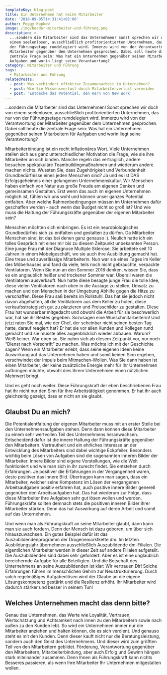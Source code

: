 ```yaml
---
templateKey: blog-post
title: Ein Unternehmen hat keine Mitarbeiter
date: '2018-09-05T14:31:41+02:00'
author: Peggy Kopkow
image: /img/header-mitarbeiter-und-führung.png
description: >
  ...sondern die Mitarbeiter sind das Unternehmen! Sonst sprechen wir doch von
  einem seelenlosen, ausschließlich profitorientierten Unternehmen, das nur von
  der Führungsetage rumdelegiert wird. Immerzu wird von der Verantwortung der
  Mitarbeiter gegenüber dem Unternehmen gesprochen. Dabei soll heute die
  zentrale Frage sein: Was hat ein Unternehmen gegenüber seinen Mitarbeitern für
  Aufgaben und worin liegt seine Verantwortung?
category: Mitarbeiter und Führung
tags:
  - Mitarbeiter und Führung
relatedPosts:
  - post: Was verhindert effektive Zusammenarbeit im Unternehmen?
  - post: Wie Sie Wissensverlust durch Mitarbeiterverlust vermeiden
  - post: 'Entdecke das Potential, den Kern von New Work'
---
```

...sondern die Mitarbeiter sind das Unternehmen! Sonst sprechen wir doch von einem seelenlosen, ausschließlich profitorientierten Unternehmen, das nur von der Führungsetage rumdelegiert wird. Immerzu wird von der Verantwortung der Mitarbeiter gegenüber dem Unternehmen gesprochen. Dabei soll heute die zentrale Frage sein: Was hat ein Unternehmen gegenüber seinen Mitarbeitern für Aufgaben und worin liegt seine Verantwortung?

Mitarbeiterbindung ist ein recht inflationäres Wort. Viele Unternehmen stellen sich aus ganz unterschiedlicher Motivation die Frage, wie sie ihre Mitarbeiter an sich binden. Manche regeln das vertraglich, andere besuchen spektakuläre Teambuildingmaßnahmen und wiederum andere machen nichts. Wussten Sie, dass Zugehörigkeit und Verbundenheit Grundbedürfnisse eines jeden Menschen sind? Ja und es ist DAS Erfolgsgeheimnis einer gelungenen Unternehmenskultur. Wir Menschen haben einfach von Natur aus große Freude am eigenen Denken und gemeinsamen Gestalten. Erst wenn das auch im eigenen Unternehmen möglich ist, fühlen wir uns wohl und können unser ganzes Potential entfalten. Aber welche Rahmenbedingungen müssen im Unternehmen dafür geschaffen werden - auch wenn das Budget nicht so groß ist? Und wie muss die Haltung der Führungskräfte gegenüber der eigenen Mitarbeiter sein? 

Menschen möchten sich einbringen. Es ist ein neurobiologisches Grundbedürfnis sich zu entfalten und gestalten zu dürfen. Da Mitarbeiter Menschen sind, ist das bei denen ganz genauso :). Neulich hatte ich ein tolles Gespräch mit einer mir bis zu diesem Zeitpunkt unbekannten Person. Eine junge Frau mit der Diagnose Multiple Sklerose. Sie arbeitete seit 10 Jahren in einem Möbelgeschäft, wo sie auch ihre Ausbildung gemacht hat. Eine treue und zuverlässige Mitarbeiterin. Nun war sie eines Tages im Keller des Möbelhauses und fand da viele, teils noch nicht gebrauchte, verpackte Ventilatoren. Wenn Sie nun an den Sommer 2018 denken, wissen Sie, dass es ein unglaublich heißer und trockener Sommer war. Überall waren die Ventilatoren ausverkauft. Nun hatte diese besagte junge Frau die tolle Idee, diese vielen Ventilatoren nach oben in die Auslage zu stellen, Umsatz zu machen und den Menschen in der Umgebung Abhilfe gegen die Hitze zu verschaffen. Diese Frau saß bereits im Rollstuhl. Das hat sie jedoch nicht davon abgehalten, all die Ventilatoren aus dem Keller zu holen, diese verkaufsstrategisch gut zu platzieren und Preisschilder zu gestalten. Diese Frau hat wunderbar mitgedacht und obwohl die Arbeit für sie beschwerlich war, hat sie ihr Bestes gegeben. Sozusagen eine Wunschmitarbeiterin! Und jetzt raten Sie mal, wie der Chef, der scheinbar nicht seinen besten Tag hatte, darauf reagiert hat? Er hat sie vor allen Kunden und Kollegen rund gemacht und sie musste alles augenblicklich wieder abbauen. Warum? Weiß keiner. War eben so. Sie nahm sich ab diesem Zeitpunkt vor, nur noch “Dienst nach Vorschrift” zu machen. Was möchte ich mit der Geschichte sagen? Wenn ein Mitarbeiter erlebt, dass seine eigenen Ideen keine Auswirkung auf das Unternehmen haben und somit keinen Sinn  ergeben, verschwindet der Impuls beim Mitmachen-Wollen. Was Sie dann haben ist einen Mitarbeiter, der keine zusätzliche Energie mehr für Ihr Unternehmen aufbringen möchte, obwohl dies Ihrem Unternehmen einen nützlichen Mehrwert bringt. 

Und es geht noch weiter. Diese Führungskraft der eben beschriebenen Frau hat ihr nicht nur den Sinn für ihre Arbeitstätigkeit genommen. Er hat ihr auch gleichzeitig gezeigt, dass er nicht an sie glaubt.

## Glaubst Du an mich?

Die Potentialentfaltung der eigenen Mitarbeiter muss mit an erster Stelle bei den Unternehmensaufgaben stehen. Denn dann können diese Mitarbeiter zu einem sehr wertvollen Teil des Unternehmens heranwachsen. Entscheidend dafür ist die innere Haltung der Führungskräfte gegenüber den Mitarbeitern. Vertrautheit und ein ehrliches Interesse an der Entwicklung des Mitarbeiters sind dabei wichtige Eckpfeiler. Besonders wichtig beim Lösen von Aufgaben sind die sogenannten inneren Bilder der Mitarbeiter. Innere Bilder sind eigene Vorstellungen, wie die Welt funktioniert und wie man sich in ihr zurecht findet. Sie entstehen durch Erfahrungen. Je positiver die Erfahrungen in der Vergangenheit waren, desto positiver das innere Bild. Übertragen kann man sagen, dass ein Mitarbeiter, welcher seine Kompetenz im Lösen der vergangenen Arbeitsaufgaben positiv erfahren hat, auch positive innere Bilder generell gegenüber den Arbeitsaufgaben hat. Das hat wiederum zur Folge, dass diese Mitarbeiter ihre Aufgaben sehr gut lösen wollen und werden. Führungskräfte sollten demnach stets  die positiven inneren Bilder ihrer Mitarbeiter stärken. Denn das hat Auswirkung auf deren Arbeit und somit auf das Unternehmen. 

Und wenn man als Führungskraft an seine Mitarbeiter glaubt, dann kann man sie auch fordern. Denn der Mensch ist dazu geboren, um über sich hinauszuwachsen. Ein gutes Beispiel dafür ist das Auszubildendenprogramm der Drogeriemarktkette dm. Im letzten Ausbildungsjahr übernehmen ausschließlich Auszubildende dm-Filialen. Die eigentlichen Mitarbeiter werden in dieser Zeit auf andere Filialen aufgeteilt. Die Auszubildenden sind dabei sehr gefordert. Aber es ist eine unglaublich bereichernde Aufgabe für alle Beteiligten. Und die Botschaft des Unternehmens an seine Auszubildenden ist klar: Wir vertrauen Dir! Solche Erfahrungen führen im menschlichen Gehirn zur Neustrukturierung. Durch solch regelmäßiges Aufgabenlösen wird der Glaube an die eigene Lösungskompetenz gestärkt und die Resilienz erhöht. Ihr Mitarbeiter wird dadurch stärker und besser in seinem Tun!

## Welches Unternehmen macht das denn bitte?

Genau das Unternehmen, das Werte wie Loyalität, Vertrauen, Wertschätzung und Achtsamkeit nach innen zu den Mitarbeitern sowie nach außen zu den Kunden lebt. So wird ein Unternehmen immer nur die Mitarbeiter anziehen und halten können, die es sich verdient. Und genauso steht es mit den Kunden. Denn dieser kauft nicht nur die Beratungsleistung, sondern auch den Geist des Unternehmens. Und dieser wird zum größten Teil von den Mitarbeitern gebildet. Förderung, Verantwortung gegenüber den Mitarbeitern, Mitarbeiterbindung, aber auch Erfolg und Gewinn hängen stark miteinander zusammen. Denn Ihnen als Führungskraft kann nichts Besseres passieren, als wenn Ihre Mitarbeiter Ihr Unternehmen mitgestalten wollen.
